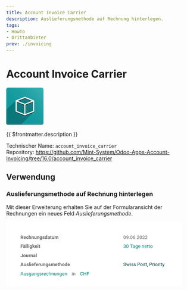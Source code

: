 ```yaml
---
title: Account Invoice Carrier
description: Auslieferungsmethode auf Rechnung hinterlegen.
tags:
- HowTo
- Drittanbieter
prev: ./invoicing
---
```

# Account Invoice Carrier

![icon_oms_box](attachments/icon_oms_box.png)

{{ $frontmatter.description }}

Technischer Name: `account_invoice_carrier`\
Repository: <https://github.com/Mint-System/Odoo-Apps-Account-Invoicing/tree/16.0/account_invoice_carrier>

## Verwendung

### Auslieferungsmethode auf Rechnung hinterlegen

Mit dieser Erweiterung erhalten Sie auf der Formularansicht der Rechnungen ein neues Feld *Auslieferungsmethode*.

![](attachments/Account%20Invoice%20Carrier.png)